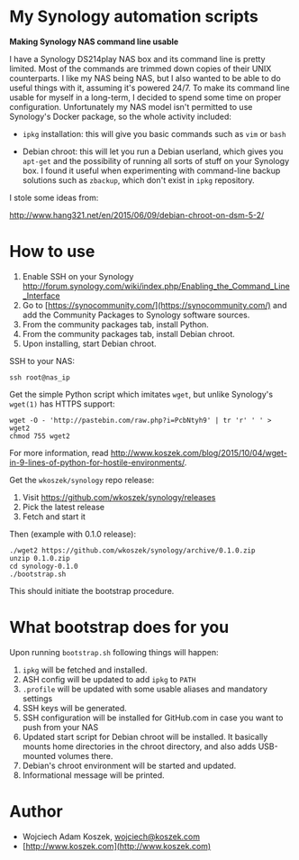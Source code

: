 # My Synology automation scripts
**Making Synology NAS command line usable**

<script type="text/javascript" src="https://raw.githubusercontent.com/wkoszek/test/master/addthis_widget.js#pubid=ra-4f9a67fb0188b069" async="async"></script>
<!-- Go to www.addthis.com/dashboard to customize your tools -->
<div class="addthis_sharing_toolbox"></div>

I have a Synology DS214play NAS box and its command line is pretty limited. Most of the
commands are trimmed down copies of their UNIX counterparts. I like my NAS
being NAS, but I also wanted to be able to do useful things with it, assuming
it's powered 24/7. To make its command line usable for myself
in a long-term, I decided to spend some time on proper configuration.
Unfortunately my NAS model isn't permitted to use Synology's Docker package, so the whole
activity included:

- `ipkg` installation: this will give you basic commands such as `vim` or
  `bash`

- Debian chroot: this will let you run a Debian userland, which gives you
  `apt-get` and the possibility of running all sorts of stuff on your
  Synology box. I found it useful when experimenting with command-line
  backup solutions such as `zbackup`, which don't exist in `ipkg`
  repository.

I stole some ideas from:

http://www.hang321.net/en/2015/06/09/debian-chroot-on-dsm-5-2/

# How to use

1. Enable SSH on your Synology http://forum.synology.com/wiki/index.php/Enabling_the_Command_Line_Interface
2. Go to [https://synocommunity.com/](https://synocommunity.com/) and add the Community Packages to Synology software sources.
3. From the community packages tab, install Python.
4. From the community packages tab, install Debian chroot.
5. Upon installing, start Debian chroot.

SSH to your NAS:

	ssh root@nas_ip

Get the simple Python script which imitates `wget`, but unlike Synology's
`wget(1)` has HTTPS support:

	wget -O - 'http://pastebin.com/raw.php?i=PcbNtyh9' | tr 'r' ' ' >
	wget2
	chmod 755 wget2

For more information, read http://www.koszek.com/blog/2015/10/04/wget-in-9-lines-of-python-for-hostile-environments/.

Get the `wkoszek/synology` repo release:

1. Visit https://github.com/wkoszek/synology/releases
2. Pick the latest release
3. Fetch and start it

Then (example with 0.1.0 release):

	./wget2 https://github.com/wkoszek/synology/archive/0.1.0.zip
	unzip 0.1.0.zip
	cd synology-0.1.0
	./bootstrap.sh

This should initiate the bootstrap procedure.

# What bootstrap does for you

Upon running `bootstrap.sh` following things will happen:

1. `ipkg` will be fetched and installed.
2. ASH config will be updated to add `ipkg` to `PATH`
3. `.profile` will be updated with some usable aliases and mandatory settings
4. SSH keys will be generated.
5. SSH configuration will be installed for GitHub.com in case you want to push from your NAS
6. Updated start script for Debian chroot will be installed. It basically
mounts home directories in the chroot directory, and also adds USB-mounted
volumes there.
7. Debian's chroot environment will be started and updated.
8. Informational message will be printed.

# Author

- Wojciech Adam Koszek, [wojciech@koszek.com](mailto:wojciech@koszek.com)
- [http://www.koszek.com](http://www.koszek.com)
